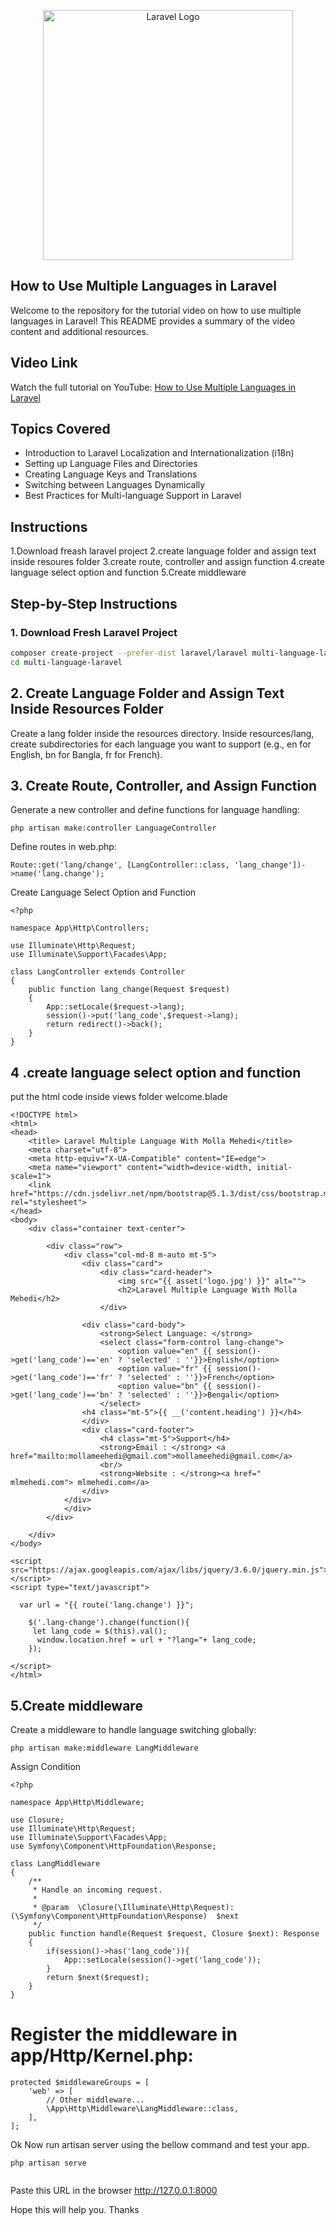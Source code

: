 <p align="center"><a href="https://www.youtube.com/watch?v=PTE6GHgfh1Q" target="_blank"><img src="https://i9.ytimg.com/vi/PTE6GHgfh1Q/sddefault.jpg?v=668bf9a6&sqp=CMD0r7QG&rs=AOn4CLC8spyTL1dUYKRjF9JSHfiamrAddg" width="400" alt="Laravel Logo"></a></p>

## How to Use Multiple Languages in Laravel
Welcome to the repository for the tutorial video on how to use multiple languages in Laravel! This README provides a summary of the video content and additional resources.
## Video Link

Watch the full tutorial on YouTube: [How to Use Multiple Languages in Laravel](https://www.youtube.com/watch?v=PTE6GHgfh1Q)

## Topics Covered

- Introduction to Laravel Localization and Internationalization (i18n)
- Setting up Language Files and Directories
- Creating Language Keys and Translations
- Switching between Languages Dynamically
- Best Practices for Multi-language Support in Laravel

## Instructions

1.Download freash laravel project
2.create language folder and assign text inside resoures folder
3.create route, controller and assign function
4.create language select option and function
5.Create middleware

## Step-by-Step Instructions

### 1. Download Fresh Laravel Project

```bash
composer create-project --prefer-dist laravel/laravel multi-language-laravel
cd multi-language-laravel
```

## 2. Create Language Folder and Assign Text Inside Resources Folder
Create a lang folder inside the resources directory. Inside resources/lang, create subdirectories for each language you want to support (e.g., en for English, bn for Bangla, fr for French).

## 3. Create Route, Controller, and Assign Function
Generate a new controller and define functions for language handling:
```
php artisan make:controller LanguageController
```
Define routes in web.php:
```
Route::get('lang/change', [LangController::class, 'lang_change'])->name('lang.change');

```
 Create Language Select Option and Function
```
<?php

namespace App\Http\Controllers;

use Illuminate\Http\Request;
use Illuminate\Support\Facades\App;

class LangController extends Controller
{
    public function lang_change(Request $request)
    {
        App::setLocale($request->lang);
        session()->put('lang_code',$request->lang);
        return redirect()->back();
    }
}
```

## 4 .create language select option and function 
 put the html code  inside views folder  welcome.blade
```
<!DOCTYPE html>
<html>
<head>
    <title> Laravel Multiple Language With Molla Mehedi</title>
    <meta charset="utf-8">
    <meta http-equiv="X-UA-Compatible" content="IE=edge">
    <meta name="viewport" content="width=device-width, initial-scale=1">
    <link href="https://cdn.jsdelivr.net/npm/bootstrap@5.1.3/dist/css/bootstrap.min.css" rel="stylesheet">
</head>
<body>
    <div class="container text-center">
      
        <div class="row">
            <div class="col-md-8 m-auto mt-5">
                <div class="card">
                    <div class="card-header">
                        <img src="{{ asset('logo.jpg') }}" alt="">
                        <h2>Laravel Multiple Language With Molla Mehedi</h2>
                    </div>
               
                <div class="card-body">
                    <strong>Select Language: </strong>
                    <select class="form-control lang-change">
                        <option value="en" {{ session()->get('lang_code')=='en' ? 'selected' : ''}}>English</option>
                        <option value="fr" {{ session()->get('lang_code')=='fr' ? 'selected' : ''}}>French</option>
                        <option value="bn" {{ session()->get('lang_code')=='bn' ? 'selected' : ''}}>Bengali</option>
                    </select>
                <h4 class="mt-5">{{ __('content.heading') }}</h4>
                </div>
                <div class="card-footer">
                    <h4 class="mt-5">Support</h4>
                    <strong>Email : </strong> <a href="mailto:mollameehedi@gmail.com">mollameehedi@gmail.com</a>
                    <br/>
                    <strong>Website : </strong><a href=" mlmehedi.com"> mlmehedi.com</a>
                </div>
            </div>
            </div>
        </div>
     
    </div>
</body>
  
<script src="https://ajax.googleapis.com/ajax/libs/jquery/3.6.0/jquery.min.js"></script>
<script type="text/javascript">
 
  var url = "{{ route('lang.change') }}";

    $('.lang-change').change(function(){
     let lang_code = $(this).val();
      window.location.href = url + "?lang="+ lang_code;
    });

</script>
</html>
```

## 5.Create middleware
Create a middleware to handle language switching globally:
```
php artisan make:middleware LangMiddleware
```
Assign Condition
```
<?php

namespace App\Http\Middleware;

use Closure;
use Illuminate\Http\Request;
use Illuminate\Support\Facades\App;
use Symfony\Component\HttpFoundation\Response;

class LangMiddleware
{
    /**
     * Handle an incoming request.
     *
     * @param  \Closure(\Illuminate\Http\Request): (\Symfony\Component\HttpFoundation\Response)  $next
     */
    public function handle(Request $request, Closure $next): Response
    {
        if(session()->has('lang_code')){
            App::setLocale(session()->get('lang_code'));
        }
        return $next($request);
    }
}
```
# Register the middleware in app/Http/Kernel.php:

```
protected $middlewareGroups = [
    'web' => [
        // Other middleware...
        \App\Http\Middleware\LangMiddleware::class,
    ],
];
```

Ok Now run artisan server using the bellow command and test your app.
```
php artisan serve
 
```
Paste this URL in the browser http://127.0.0.1:8000

 

 

Hope this will help you. Thanks




